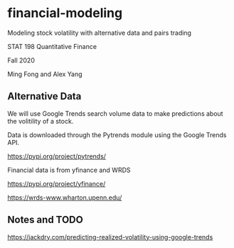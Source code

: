 # financial-modeling
Modeling stock volatility with alternative data and pairs trading

STAT 198 Quantitative Finance

Fall 2020

Ming Fong and Alex Yang

## Alternative Data
We will use Google Trends search volume data to make predictions about the volitility of a stock.

Data is downloaded through the Pytrends module using the Google Trends API.

https://pypi.org/project/pytrends/

Financial data is from yfinance and WRDS

https://pypi.org/project/yfinance/

https://wrds-www.wharton.upenn.edu/

## Notes and TODO
https://jackdry.com/predicting-realized-volatility-using-google-trends
